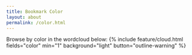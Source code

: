 ```yaml
---
title: Bookmark Color
layout: about
permalink: /color.html
---
```

Browse by color in the wordcloud below:
{% include feature/cloud.html fields="color" min="1" background="light" button="outline-warning" %}
